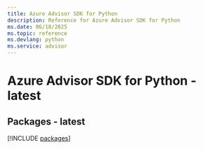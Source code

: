 ```yaml
---
title: Azure Advisor SDK for Python
description: Reference for Azure Advisor SDK for Python
ms.date: 06/18/2025
ms.topic: reference
ms.devlang: python
ms.service: advisor
---
```

# Azure Advisor SDK for Python - latest
## Packages - latest
[!INCLUDE [packages](advisor-index.md)]